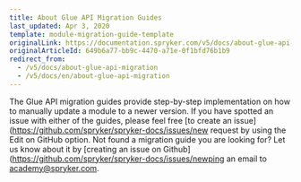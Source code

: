 ```yaml
---
title: About Glue API Migration Guides
last_updated: Apr 3, 2020
template: module-migration-guide-template
originalLink: https://documentation.spryker.com/v5/docs/about-glue-api-migration
originalArticleId: 649b6a77-bb9c-4470-a71e-0f1bfd76b1b9
redirect_from:
  - /v5/docs/about-glue-api-migration
  - /v5/docs/en/about-glue-api-migration
---
```


The Glue API migration guides provide step-by-step implementation on how to manually update a module to a newer version.
If you have spotted an issue with either of the guides, please feel free [to create an issue](https://github.com/spryker/spryker-docs/issues/new request by using the Edit on GitHub option.
Not found a migration guide you are looking for? Let us know about it by [creating an issue on Github](https://github.com/spryker/spryker-docs/issues/newping an email to [academy@spryker.com](academy@spryker.com).

